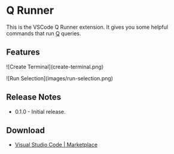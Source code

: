 # Q Runner

This is the VSCode Q Runner extension. It gives you some helpful commands that run [Q](https://en.wikipedia.org/wiki/Q_(programming_language_from_Kx_Systems)) queries.

## Features

![Create Terminal](create-terminal.png\)

![Run Selection](images/run-selection.png\)

## Release Notes

* 0.1.0 - Initial release.

## Download

* [Visual Studio Code | Marketplace](https://marketplace.visualstudio.com/items?itemName=)
